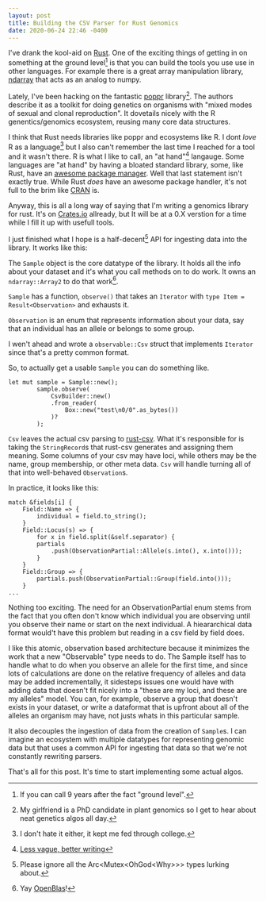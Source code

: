 ```yaml
---
layout: post
title: Building the CSV Parser for Rust Genomics
date: 2020-06-24 22:46 -0400
---
```

I've drank the kool-aid on [Rust](https://www.rust-lang.org/). One of the exciting things
of getting in on something at the ground level[^1] is that
you can build the tools you use use in other languages. For example
there is a great array manipulation library, [ndarray](https://github.com/rust-ndarray/ndarray)
that acts as an analog to numpy. 

Lately, I've been hacking on
the fantastic [poppr](https://grunwaldlab.github.io/poppr/) library[^2].
The authors describe it as a toolkit for doing genetics on organisms with 
"mixed modes of sexual and clonal reproduction". It dovetails nicely with the 
R genentics/genomics ecosystem, reusing many core data structures.

I think that Rust needs libraries like poppr and ecosystems like R. 
I dont *love* R as a language[^3] but I also can't remember the last time
I reached for a tool and it wasn't there. R is what I like to call, 
an "at hand"[^4] langauge. Some languages are "at hand" by having
a bloated standard library, some, like Rust, have an [awesome package 
manager](https://crates.io/). Well that last statement isn't exactly true. While Rust
*does* have an awesome package handler, it's not full to the brim like
[CRAN](https://cran.r-project.org/) is. 

Anyway, this is all a long way of saying that I'm writing a genomics library
for rust. It's on [Crates.io](https://crates.io/) allready, but It will
be at a 0.X verstion for a time while I fill it up with usefull tools.

I just finished what I hope is a half-decent[^5] API for ingesting data
into the library. It works like this: 

The `Sample` object is the core datatype of the library. It holds
all the info about your dataset and it's what you call methods on
to do work. It owns an `ndarray::Array2` to do that work[^6].

`Sample` has a function, `observe()` that takes an `Iterator` with
`type Item = Result<Observation>` and exhausts it.

`Observation` is an enum that represents information about your data,
say that an individual has an allele or belongs to some group. 

I wen't ahead and wrote a `observable::Csv` struct that implements
`Iterator` since that's a pretty common format. 

So, to actually get a usable `Sample` you can do something like. 

```{Rust}
let mut sample = Sample::new();
        sample.observe(
            CsvBuilder::new()
            .from_reader(
                Box::new("test\n0/0".as_bytes())
            )?
        );
```

`Csv` leaves the actual csv parsing to [rust-csv](https://github.com/BurntSushi/rust-csv).
What it's responsible for is taking the `StringRecord`s that rust-csv generates
and assigning them meaning. Some columns of your csv may have loci, while others
may be the name, group membership, or other meta data. `Csv` will handle
turning all of that into well-behaved `Observation`s. 

In practice, it looks like this:
```
match &fields[i] {
	Field::Name => {
	    individual = field.to_string();
	}
	Field::Locus(s) => {
	    for x in field.split(&self.separator) {
		partials
		    .push(ObservationPartial::Allele(s.into(), x.into()));
	    }
	}
	Field::Group => {
	    partials.push(ObservationPartial::Group(field.into()));
	}
...
```

Nothing too exciting. The need for an ObservationPartial enum stems from the fact
that you often don't know which individual you are observing until you observe their
name or start on the next individual. A hieararchical data format would't have this problem
but reading in a csv field by field does. 

I like this atomic, observation based architecture because it minimizes the work
that a new "Observable" type needs to do. The Sample itself has to handle what to do
when you observe an allele for the first time, and since lots of calculations are done
on the relative frequency of alleles and data may be added incrementally, it sidesteps
issues one would have with adding data that doesn't fit nicely into a "these are my loci, 
and these are my alleles" model. You can, for example, observe a group that doesn't exists in your dataset,
or write a dataformat that is upfront about all of the alleles an organism may have, not justs whats in 
this particular sample. 

It also decouples the ingestion of data from the creation of `Sample`s. I can imagine
an ecosystem with multiple datatypes for representing genomic data but that uses a common
API for ingesting that data so that we're not constantly rewriting parsers. 

That's all for this post. It's time to start implementing some actual algos. 

[^1]: If you can call 9 years after the fact "ground level".
[^2]: My girlfriend is a PhD candidate in plant genomics so I get to hear about neat genetics algos all day.
[^3]: I don't hate it either, it kept me fed through college.
[^4]: [Less vague, better writing](https://wiki.c2.com/?LargeAndSmallLanguages)
[^5]: Please ignore all the Arc<Mutex<OhGod<Why<T>>>> types lurking about.
[^6]: Yay [OpenBlas](https://www.openblas.net/)!
